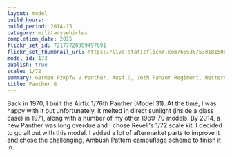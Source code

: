 ```yaml
---
layout: model
build_hours: 
build_period: 2014-15
category: militaryvehicles
completion_date: 2015
flickr_set_id: 72177720309497691
flickr_set_thumbnail_url: https://live.staticflickr.com/65535/53018150802_3249934fec_m.jpg
model_id: 173
publish: true
scale: 1/72
summary: German PzKpfw V Panther. Ausf.G, 16th Panzer Regiment, Western Front, 1945
title: Panther G
---
```


Back in 1970, I built the Airfix 1/76th Panther (Model 31). At the time, I was happy with it but unfortunately, it melted in direct sunlight (inside a glass case) in 1971, along with a number of my other 1969-70 models. By 2014, a new Panther was long overdue and I chose Revell's 1/72 scale kit. I decided to go all out with this model. I added a lot of aftermarket parts to improve it and chose the challenging, Ambush Pattern camouflage scheme to finish it in.
